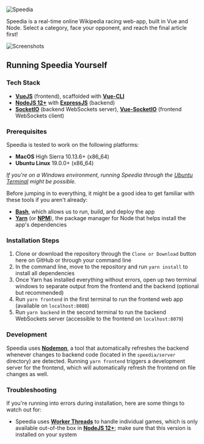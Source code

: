 ![Speedia](https://user-images.githubusercontent.com/33555592/57264828-3c19ff80-7042-11e9-9f50-c99451c4a556.png)

Speedia is  a real-time online Wikipedia racing web-app, built in Vue and Node. Select a category, face your opponent, and reach the final article first!

![Screenshots](https://user-images.githubusercontent.com/33555592/57266482-1bee3e80-704a-11e9-994c-f5c143df3aa9.png)

## Running Speedia Yourself

### Tech Stack

* **[VueJS](https://github.com/vuejs/vue)** (frontend), scaffolded with **[Vue-CLI](https://github.com/vuejs/vue-cli)**
* **[NodeJS 12+](https://nodejs.org/en/download/current/)** with **[ExpressJS](https://github.com/expressjs/express)** (backend)
* **[SocketIO](https://github.com/socketio/socket.io)** (backend WebSockets server), **[Vue-SocketIO](https://github.com/MetinSeylan/Vue-Socket.io)** (frontend WebSockets client)

### Prerequisites

Speedia is tested to work on the following platforms:

* **MacOS** High Sierra 10.13.6+ (x86_64)
* **Ubuntu Linux** 19.0.0+ (x86_64)

*If you're on a Windows environment, running Speedia through the [Ubuntu Terminal](https://tutorials.ubuntu.com/tutorial/tutorial-ubuntu-on-windows) might be possible.*

Before jumping in to everything, it might be a good idea to get familiar with these tools if you aren't already:

* **[Bash](https://en.wikipedia.org/wiki/Bash_(Unix_shell))**, which allows us to run, build, and deploy the app
* **[Yarn](https://yarnpkg.com/en/docs/install)** (or **[NPM](https://www.npmjs.com/get-npm)**), the package manager for Node that helps install the app's dependencies

### Installation Steps

1. Clone or download the repository through the `Clone or Download` button here on GitHub or through your command line
2. In the command line, move to the repository and run `yarn install` to install all dependencies
3. Once Yarn has installed everything without errors, open up two terminal windows to separate output from the frontend and the backend (optional but recommended)
4. Run `yarn frontend` in the first terminal to run the frontend web app (available on `localhost:8080`)
5. Run `yarn backend` in the second terminal to run the backend WebSockets server (accessible to the frontend on `localhost:8079`)

### Development

Speedia uses **[Nodemon](https://github.com/remy/nodemon)**, a tool that automatically refreshes the backend whenever changes to backend code (located in the `speedia/server` directory) are detected. Running `yarn frontend` triggers a development server for the frontend, which will automatically refresh the frontend on file changes as well.

### Troubleshooting

If you're running into errors during installation, here are some things to watch out for:

* Speedia uses **[Worker Threads](https://nodejs.org/api/worker_threads.html)** to handle individual games, which is only available out-of-the box in **[NodeJS 12+](https://nodejs.org/en/download/current/)**; make sure that this version is installed on your system
